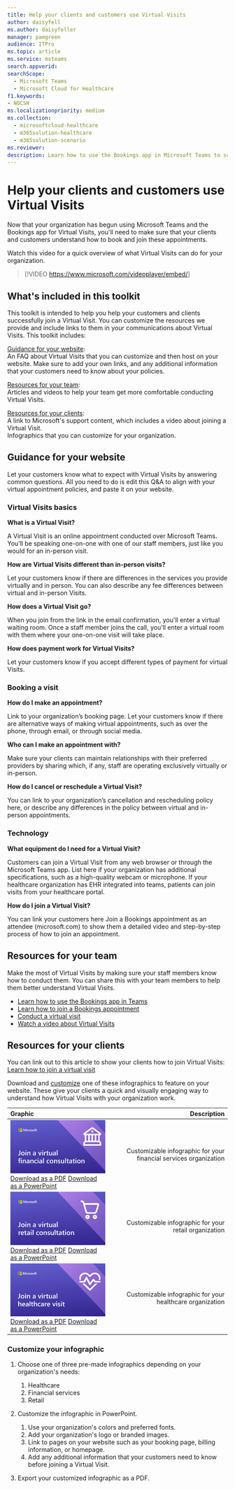 ```yaml
---
title: Help your clients and customers use Virtual Visits
author: daisyfell
ms.author: daisyfeller
manager: pamgreen
audience: ITPro
ms.topic: article 
ms.service: msteams 
search.appverid: 
searchScope:
  - Microsoft Teams
  - Microsoft Cloud for Healthcare
f1.keywords:
- NOCSH
ms.localizationpriority: medium
ms.collection: 
  - microsoftcloud-healthcare
  - m365solution-healthcare
  - m365solution-scenario
ms.reviewer: 
description: Learn how to use the Bookings app in Microsoft Teams to schedule, manage, and conduct Virtual Visits. 
---
```


# Help your clients and customers use Virtual Visits

Now that your organization has begun using Microsoft Teams and the Bookings app for Virtual Visits, you'll need to make sure that your clients and customers understand how to book and join these appointments.

Watch this video for a quick overview of what Virtual Visits can do for your organization.

> [!VIDEO https://www.microsoft.com/videoplayer/embed/<RWEJii>]  

## What's included in this toolkit

This toolkit is intended to help you help your customers and clients successfully join a Virtual Visit. You can customize the resources we provide and include links to them in your communications about Virtual Visits. This toolkit includes:

[Guidance for your website](#guidance-for-your-website): <br> An FAQ about Virtual Visits that you can customize and then host on your website. Make sure to add your own links, and any additional information that your customers need to know about your policies.

[Resources for your team](#resources-for-your-team): <br> Articles and videos to help your team get more comfortable conducting Virtual Visits.

[Resources for your clients](#resources-for-your-clients): <br>
A link to Microsoft's support content, which includes a video about joining a Virtual Visit.<br>
Infographics that you can customize for your organization.

## Guidance for your website

Let your customers know what to expect with Virtual Visits by answering common questions. All you need to do is edit this Q&A to align with your virtual appointment policies, and paste it on your website.

### Virtual Visits basics

**What is a Virtual Visit?**

A Virtual Visit is an online appointment conducted over Microsoft Teams. You’ll be speaking one-on-one with one of our staff members, just like you would for an in-person visit.

**How are Virtual Visits different than in-person visits?**

Let your customers know if there are differences in the services you provide virtually and in person. You can also describe any fee differences between virtual and in-person Visits.

**How does a Virtual Visit go?**

When you join from the link in the email confirmation, you'll enter a virtual waiting room. Once a staff member joins the call, you'll enter a virtual room with them where your one-on-one visit will take place.

**How does payment work for Virtual Visits?**

Let your customers know if you accept different types of payment for virtual Visits.

### Booking a visit

**How do I make an appointment?**

Link to your organization’s booking page. Let your customers know if there are alternative ways of making virtual appointments, such as over the phone, through email, or through social media.

**Who can I make an appointment with?**

Make sure your clients can maintain relationships with their preferred providers by sharing which, if any, staff are operating exclusively virtually or in-person.

**How do I cancel or reschedule a Virtual Visit?**

You can link to your organization’s cancellation and rescheduling policy here, or describe any differences in the policy between virtual and in-person appointments.

### Technology

**What equipment do I need for a Virtual Visit?**

Customers can join a Virtual Visit from any web browser or through the Microsoft Teams app. List here if your organization has additional specifications, such as a high-quality webcam or microphone. If your healthcare organization has EHR integrated into teams, patients can join visits from your healthcare portal.

**How do I join a Virtual Visit?**

You can link your customers here Join a Bookings appointment as an attendee (microsoft.com) to show them a detailed video and step-by-step process of how to join an appointment.

## Resources for your team

Make the most of Virtual Visits by making sure your staff members know how to conduct them. You can share this with your team members to help them better understand Virtual Visits.

- [Learn how to use the Bookings app in Teams](https://support.microsoft.com/office/what-is-bookings-42d4e852-8e99-4d8f-9b70-d7fc93973cb5)
- [Learn how to join a Bookings appointment](https://support.microsoft.com/office/join-a-bookings-appointment-attendees-3deb7bde-3ea3-4b41-8a06-741ad0db9fc0)
- [Conduct a virtual visit](/microsoftteams/expand-teams-across-your-org/bookings-virtual-visits#conduct-a-visit)
- [Watch a video about Virtual Visits](#help-your-clients-and-customers-use-virtual-visits)

## Resources for your clients

You can link out to this article to show your clients how to join Virtual Visits:
[Learn how to join a virtual visit](https://support.microsoft.com/office/join-a-bookings-appointment-as-an-attendee-95cea12d-2220-421f-a663-6efb20913c7f)

Download and [customize](#customize-your-infographic) one of these infographics to feature on your website. These give your clients a quick and visually engaging way to understand how Virtual Visits with your organization work.

| Graphic                | Description              |
| :------------------- | -------------------: |
| ![Image of the financial services infographic](../media/vv-finserv-thumbnail.png) <br> [Download as a PDF](//download.microsoft.com/download/8/5/7/85784cd8-6945-4fcc-a3c3-972bd88d3fef/VirtualVisit_Financial_Infographic.pdf) [Download as a PowerPoint](//download.microsoft.com/download/8/5/7/85784cd8-6945-4fcc-a3c3-972bd88d3fef/VirtualVisit_Financial_Infographic.pptx) | Customizable infographic for your financial services organization |
| ![Image of the retail infographic](../media/vv-retail-thumbnail.png) <br> [Download as a PDF](//download.microsoft.com/download/a/b/5/ab5c07d9-cf7a-47b3-ba54-05a8a0a2a1bd/VirtualVisit_Retail_Infographic.pdf) [Download as a PowerPoint](//download.microsoft.com/download/a/b/5/ab5c07d9-cf7a-47b3-ba54-05a8a0a2a1bd/VirtualVisit_Retail_Infographic.pptx) | Customizable infographic for your retail organization |
| ![Image of the healthcare infographic](../media/vv-healthcare-thumbnail.png) <br> [Download as a PDF](//download.microsoft.com/download/4/d/3/4d3d9c53-0304-4aea-a56a-60a16402c58f/VirtualVisit_Healthcare_Infographic.pdf) [Download as a PowerPoint](//download.microsoft.com/download/4/d/3/4d3d9c53-0304-4aea-a56a-60a16402c58f/VirtualVisit_Healthcare_Infographic.pptx) | Customizable infographic for your healthcare organization |

### Customize your infographic

1. Choose one of three pre-made infographics depending on your organization's needs:
    1. Healthcare
    2. Financial services
    3. Retail

2. Customize the infographic in PowerPoint.
    1. Use your organization's colors and preferred fonts.
    2. Add your organization's logo or branded images.
    3. Link to pages on your website such as your booking page, billing information, or homepage.
    4. Add any additional information that your customers need to know before joining a Virtual Visit.

3. Export your customized infographic as a PDF.

